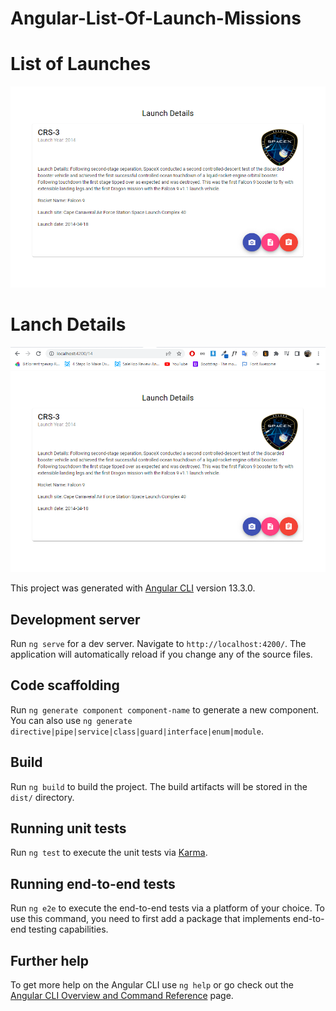 # Angular-List-Of-Launch-Missions

# List of Launches
![sample image](https://github.com/fcamgz/Angular-List-Of-Launch-Missions/blob/main/images/labtest-2-launchdetails.png?raw=true)

# Lanch Details
![sample image](https://github.com/fcamgz/Angular-List-Of-Launch-Missions/blob/main/images/labtest-2-launchdetails.PNG?raw=true)


This project was generated with [Angular CLI](https://github.com/angular/angular-cli) version 13.3.0.

## Development server

Run `ng serve` for a dev server. Navigate to `http://localhost:4200/`. The application will automatically reload if you change any of the source files.

## Code scaffolding

Run `ng generate component component-name` to generate a new component. You can also use `ng generate directive|pipe|service|class|guard|interface|enum|module`.

## Build

Run `ng build` to build the project. The build artifacts will be stored in the `dist/` directory.

## Running unit tests

Run `ng test` to execute the unit tests via [Karma](https://karma-runner.github.io).

## Running end-to-end tests

Run `ng e2e` to execute the end-to-end tests via a platform of your choice. To use this command, you need to first add a package that implements end-to-end testing capabilities.

## Further help

To get more help on the Angular CLI use `ng help` or go check out the [Angular CLI Overview and Command Reference](https://angular.io/cli) page.
